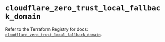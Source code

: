 # `cloudflare_zero_trust_local_fallback_domain`

Refer to the Terraform Registry for docs: [`cloudflare_zero_trust_local_fallback_domain`](https://registry.terraform.io/providers/cloudflare/cloudflare/4.43.0/docs/resources/zero_trust_local_fallback_domain).
